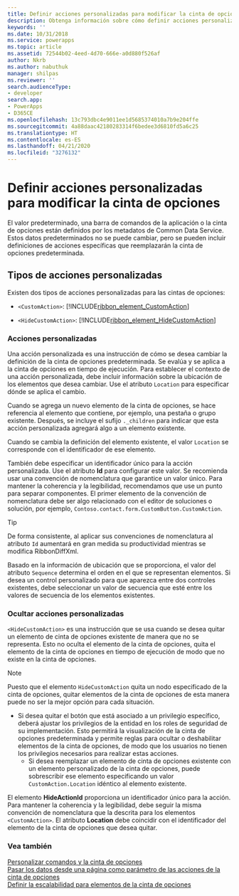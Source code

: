 ```yaml
---
title: Definir acciones personalizadas para modificar la cinta de opciones (aplicaciones basadas en modelos) | Microsoft Docs
description: Obtenga información sobre cómo definir acciones personalizadas para modificar la cinta de opciones.
keywords: ''
ms.date: 10/31/2018
ms.service: powerapps
ms.topic: article
ms.assetid: 72544b02-4eed-4d70-666e-a0d880f526af
author: Nkrb
ms.author: nabuthuk
manager: shilpas
ms.reviewer: ''
search.audienceType:
- developer
search.app:
- PowerApps
- D365CE
ms.openlocfilehash: 13c793dbc4e9011ee1d5685374010a7b9e204ffe
ms.sourcegitcommit: 4a88daac42180283314f6bedee3d6810fd5a6c25
ms.translationtype: HT
ms.contentlocale: es-ES
ms.lasthandoff: 04/21/2020
ms.locfileid: "3276132"
---
```

# <a name="define-custom-actions-to-modify-the-ribbon"></a>Definir acciones personalizadas para modificar la cinta de opciones

<!-- https://docs.microsoft.com/dynamics365/customer-engagement/developer/customize-dev/define-custom-actions-modify-ribbon -->

El valor predeterminado, una barra de comandos de la aplicación o la cinta de opciones están definidos por los metadatos de Common Data Service. Estos datos predeterminados no se puede cambiar, pero se pueden incluir definiciones de acciones específicas que reemplazarán la cinta de opciones predeterminada.  
  
## <a name="types-of-custom-actions"></a>Tipos de acciones personalizadas  
 Existen dos tipos de acciones personalizadas para las cintas de opciones:  
  
- `<CustomAction>`: [!INCLUDE[ribbon_element_CustomAction](../../includes/ribbon-element-customaction.md)]  
  
- `<HideCustomAction>`: [!INCLUDE[ribbon_element_HideCustomAction](../../includes/ribbon-element-hidecustomaction.md)]  
  
### <a name="custom-actions"></a>Acciones personalizadas  
 Una acción personalizada es una instrucción de cómo se desea cambiar la definición de la cinta de opciones predeterminada. Se evalúa y se aplica a la cinta de opciones en tiempo de ejecución. Para establecer el contexto de una acción personalizada, debe incluir información sobre la ubicación de los elementos que desea cambiar. Use el atributo `Location` para especificar dónde se aplica el cambio.  
  
 Cuando se agrega un nuevo elemento de la cinta de opciones, se hace referencia al elemento que contiene, por ejemplo, una pestaña o grupo existente. Después, se incluye el sufijo `._children` para indicar que esta acción personalizada agregará algo a un elemento existente.  
  
 Cuando se cambia la definición del elemento existente, el valor `Location` se corresponde con el identificador de ese elemento.  
  
 También debe especificar un identificador único para la acción personalizada. Use el atributo **Id** para configurar este valor. Se recomienda usar una convención de nomenclatura que garantice un valor único. Para mantener la coherencia y la legibilidad, recomendamos que use un punto para separar componentes. El primer elemento de la convención de nomenclatura debe ser algo relacionado con el editor de soluciones o solución, por ejemplo, `Contoso.contact.form.CustomButton.CustomAction`.  
  
> [!TIP]
>  De forma consistente, al aplicar sus convenciones de nomenclatura al atributo `Id` aumentará en gran medida su productividad mientras se modifica RibbonDiffXml.  
  
 Basado en la información de ubicación que se proporciona, el valor del atributo `Sequence` determina el orden en el que se representan elementos. Si desea un control personalizado para que aparezca entre dos controles existentes, debe seleccionar un valor de secuencia que esté entre los valores de secuencia de los elementos existentes.  
  
### <a name="hide-custom-actions"></a>Ocultar acciones personalizadas  
 `<HideCustomAction>` es una instrucción que se usa cuando se desea quitar un elemento de cinta de opciones existente de manera que no se representa. Esto no oculta el elemento de la cinta de opciones, quita el elemento de la cinta de opciones en tiempo de ejecución de modo que no existe en la cinta de opciones.  
  
> [!NOTE]
>  Puesto que el elemento `HideCustomAction` quita un nodo especificado de la cinta de opciones, quitar elementos de la cinta de opciones de esta manera puede no ser la mejor opción para cada situación.  
> 
> - Si desea quitar el botón que está asociado a un privilegio específico, deberá ajustar los privilegios de la entidad en los roles de seguridad de su implementación. Esto permitirá la visualización de la cinta de opciones predeterminada y permite reglas para ocultar o deshabilitar elementos de la cinta de opciones, de modo que los usuarios no tienen los privilegios necesarios para realizar estas acciones.  
>   -   Si desea reemplazar un elemento de cinta de opciones existente con un elemento personalizado de la cinta de opciones, puede sobrescribir ese elemento especificando un valor `CustomAction.Location` idéntico al elemento existente.  
  
 El elemento **HideActionId** proporciona un identificador único para la acción. Para mantener la coherencia y la legibilidad, debe seguir la misma convención de nomenclatura que la descrita para los elementos `<CustomAction>`. El atributo **Location** debe coincidir con el identificador del elemento de la cinta de opciones que desea quitar.  
  
### <a name="see-also"></a>Vea también  
 [Personalizar comandos y la cinta de opciones](customize-commands-ribbon.md)   
 [Pasar los datos desde una página como parámetro de las acciones de la cinta de opciones](/dynamics365/customer-engagement/developer/customize-dev/pass-dynamics-365-data-page-parameter-ribbon-actions)<br/>   <!-- TODO need to update the relevant Power Apps repo link-->
 [Definir la escalabilidad para elementos de la cinta de opciones](define-scaling-ribbon-elements.md)

